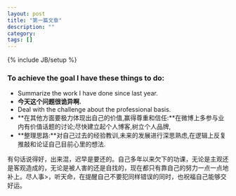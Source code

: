 ```yaml
---
layout: post
title: "第一篇文章"
description: ""
category: 
tags: []
---
```

{% include JB/setup %}


### To achieve the goal I have these things to do:

- Summarize the work I have done since last year.
- **今天这个问题很诡异啊.**
- Deal with the challenge about the professional basis.
- **在其他方面要极力体现出自己的价值,赢得尊重和信任:**在微博上多参与业内有价值话题的讨论;尽快建立起个人博客,树立个人品牌,
- **整理思路:**对自己过去的经验教训,未来的发展进行深思熟虑,在逻辑上反复推敲和论证自己目前心里的想法.


有句话说得好，出来混，迟早是要还的。自己多年以来欠下的功课，无论是主观还是客观造成的，无论是被人害的还是自找的，现在都只有靠自己的努力一点一点地补上。尽人事>，听天命，在提醒自己不要犯同样错误的同时，也祝福自己能够交好运。

